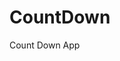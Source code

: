 # CountDown
 Count Down App
     
          
                                                      
                                                                 
                                                        
                                            
                                      
                  
          
          
   
 
  
